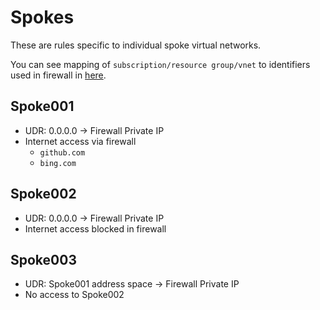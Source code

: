 # Spokes

These are rules specific to individual spoke virtual networks.

You can see mapping of `subscription/resource group/vnet` 
to identifiers used in firewall in [here](spokes.md).

## Spoke001

- UDR: 0.0.0.0 -> Firewall Private IP
- Internet access via firewall
  - `github.com`
  - `bing.com`

## Spoke002

- UDR: 0.0.0.0 -> Firewall Private IP
- Internet access blocked in firewall

## Spoke003

- UDR: Spoke001 address space -> Firewall Private IP
- No access to Spoke002
